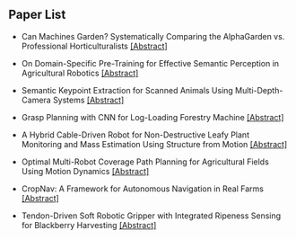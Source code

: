 ## Paper List

- Can Machines Garden? Systematically Comparing the AlphaGarden vs. Professional Horticulturalists
[[Abstract]](https://events.infovaya.com/presentation?id=94811)

- On Domain-Specific Pre-Training for Effective Semantic Perception in Agricultural Robotics
[[Abstract]](https://events.infovaya.com/presentation?id=94814)

- Semantic Keypoint Extraction for Scanned Animals Using Multi-Depth-Camera Systems
[[Abstract]](https://events.infovaya.com/presentation?id=94817)

- Grasp Planning with CNN for Log-Loading Forestry Machine
[[Abstract]](https://events.infovaya.com/presentation?id=94820)

- A Hybrid Cable-Driven Robot for Non-Destructive Leafy Plant Monitoring and Mass Estimation Using Structure from Motion
[[Abstract]](https://events.infovaya.com/presentation?id=94823)

- Optimal Multi-Robot Coverage Path Planning for Agricultural Fields Using Motion Dynamics
[[Abstract]](https://events.infovaya.com/presentation?id=94826)

- CropNav: A Framework for Autonomous Navigation in Real Farms
[[Abstract]](https://events.infovaya.com/presentation?id=94829)

- Tendon-Driven Soft Robotic Gripper with Integrated Ripeness Sensing for Blackberry Harvesting
[[Abstract]](https://events.infovaya.com/presentation?id=94832)

